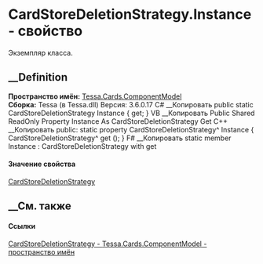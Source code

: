 # CardStoreDeletionStrategy.Instance - свойство
Экземпляр класса.
##  __Definition
 **Пространство имён:**
[Tessa.Cards.ComponentModel](N_Tessa_Cards_ComponentModel.htm)  
 **Сборка:** Tessa (в Tessa.dll) Версия: 3.6.0.17
C# __Копировать
     public static CardStoreDeletionStrategy Instance { get; }
VB __Копировать
     Public Shared ReadOnly Property Instance As CardStoreDeletionStrategy
    	Get
C++ __Копировать
     public:
    static property CardStoreDeletionStrategy^ Instance {
    	CardStoreDeletionStrategy^ get ();
    }
F# __Копировать
     static member Instance : CardStoreDeletionStrategy with get
#### Значение свойства
[CardStoreDeletionStrategy](T_Tessa_Cards_ComponentModel_CardStoreDeletionStrategy.htm)
##  __См. также
#### Ссылки
[CardStoreDeletionStrategy -
](T_Tessa_Cards_ComponentModel_CardStoreDeletionStrategy.htm)
[Tessa.Cards.ComponentModel - пространство
имён](N_Tessa_Cards_ComponentModel.htm)
